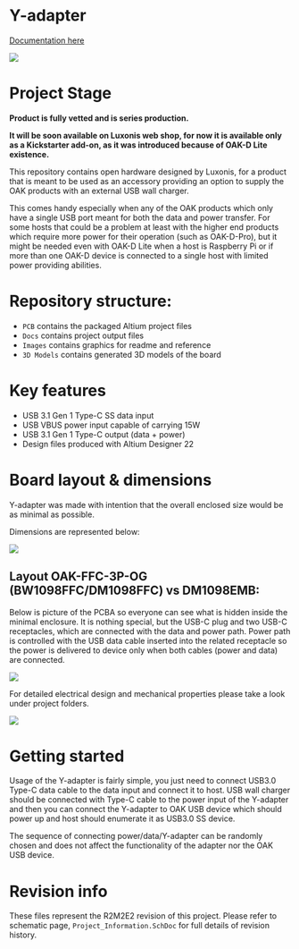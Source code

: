 # Y-adapter

[Documentation here](https://docs.luxonis.com/projects/hardware/en/latest/pages/DM6010.html)

![](https://docs.luxonis.com/projects/hardware/en/latest/_images/Y-adapter_front.png)

# Project Stage

**Product is fully vetted and is series production.**

**It will be soon available on Luxonis web shop, for now it is available only as a Kickstarter add-on, as it was introduced because of OAK-D Lite existence.**        


This repository contains open hardware designed by Luxonis, for a product that is meant to be used as an accessory providing an option to supply the  OAK products with an external USB wall charger. 

This comes handy especially when any of the OAK products which only have a single USB port meant for both the data and power transfer. For some hosts that could be a problem at least with the higher end products which require more power for their operation (such as OAK-D-Pro), but it might be needed even with OAK-D Lite when a host is Raspberry Pi or if more than one OAK-D device is connected to a single host with limited power providing abilities.

# Repository structure:
* `PCB` contains the packaged Altium project files
* `Docs` contains project output files
* `Images` contains graphics for readme and reference
* `3D Models` contains generated 3D models of the board
# Key features
* USB 3.1 Gen 1 Type-C SS data input 
* USB VBUS power input capable of carrying 15W 
* USB 3.1 Gen 1 Type-C output (data + power)
* Design files produced with Altium Designer 22

# Board layout & dimensions

Y-adapter was made with intention that the overall enclosed size would be as minimal as possible. 

Dimensions are represented below:

![](https://docs.luxonis.com/projects/hardware/en/latest/_images/y-adapter-dimensions.png)

## Layout OAK-FFC-3P-OG (BW1098FFC/DM1098FFC) vs DM1098EMB:

 

Below is picture of the PCBA so everyone can see what is hidden inside the minimal enclosure. It is nothing special, but the USB-C plug and two USB-C receptacles, which are connected with the data and power path. Power path is controlled with the USB data cable inserted into the related receptacle so the power is delivered to device only when both cables (power and data) are connected.    

![](Images/Y-adapter_PCBA.jpg)



For detailed electrical design and mechanical properties please take a look under project folders.

![](Images/Y-adapter_packed.png)

# Getting started  

Usage of the Y-adapter is fairly simple, you just need to connect USB3.0 Type-C data cable to the data input and connect it to host. USB wall charger should be connected with Type-C cable to the power input of the Y-adapter and then you can connect the Y-adapter to OAK USB device which should power up and host should enumerate it as USB3.0 SS device.

The sequence of connecting power/data/Y-adapter can be randomly chosen and does not affect the functionality of the adapter nor the OAK USB device.

# Revision info

These files represent the R2M2E2 revision of this project. Please refer to schematic page, `Project_Information.SchDoc` for full details of revision history.



